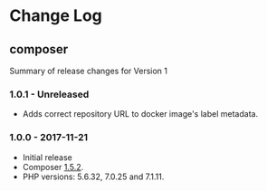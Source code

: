 # Change Log

## composer

Summary of release changes for Version 1

### 1.0.1 - Unreleased

- Adds correct repository URL to docker image's label metadata.

### 1.0.0 - 2017-11-21

- Initial release
- Composer [1.5.2](https://github.com/composer/composer/releases/tag/1.5.2).
- PHP versions: 5.6.32, 7.0.25 and 7.1.11.
